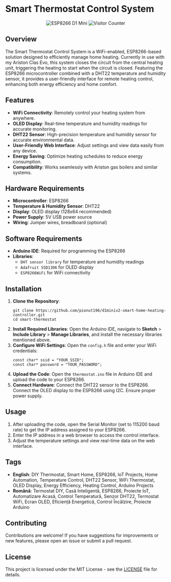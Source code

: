 <h1>Smart Thermostat Control System</h1>

<p align="center">
  <img src="https://img.shields.io/badge/ESP8266-D1%20Mini-blue?style=for-the-badge" alt="ESP8266 D1 Mini">
  <img src="https://visitor-badge.laobi.icu/badge?page_id=pionut196.d1miniv2-smart-home-heating-controller" alt="Visitor Counter">
</p>

<h2>Overview</h2>
<p>The Smart Thermostat Control System is a WiFi-enabled, ESP8266-based solution designed to efficiently manage home heating. Currently in use with my Ariston Clas Evo, this system closes the circuit from the central heating unit, triggering the heating to start when the circuit is closed. Featuring the ESP8266 microcontroller combined with a DHT22 temperature and humidity sensor, it provides a user-friendly interface for remote heating control, enhancing both energy efficiency and home comfort.</p>

<h2>Features</h2>
<ul>
    <li><strong>WiFi Connectivity</strong>: Remotely control your heating system from anywhere.</li>
    <li><strong>OLED Display</strong>: Real-time temperature and humidity readings for accurate monitoring.</li>
    <li><strong>DHT22 Sensor</strong>: High-precision temperature and humidity sensor for accurate environmental data.</li>
    <li><strong>User-Friendly Web Interface</strong>: Adjust settings and view data easily from any device.</li>
    <li><strong>Energy Saving</strong>: Optimize heating schedules to reduce energy consumption.</li>
    <li><strong>Compatibility</strong>: Works seamlessly with Ariston gas boilers and similar systems.</li>
</ul>

<h2>Hardware Requirements</h2>
<ul>
    <li><strong>Microcontroller</strong>: ESP8266</li>
    <li><strong>Temperature & Humidity Sensor</strong>: DHT22</li>
    <li><strong>Display</strong>: OLED display (128x64 recommended)</li>
    <li><strong>Power Supply</strong>: 5V USB power source</li>
    <li><strong>Wiring</strong>: Jumper wires, breadboard (optional)</li>
</ul>

<h2>Software Requirements</h2>
<ul>
    <li><strong>Arduino IDE</strong>: Required for programming the ESP8266</li>
    <li><strong>Libraries</strong>:
        <ul>
            <li><code>DHT sensor library</code> for temperature and humidity readings</li>
            <li><code>Adafruit SSD1306</code> for OLED display</li>
            <li><code>ESP8266WiFi</code> for WiFi connectivity</li>
        </ul>
    </li>
</ul>

<h2>Installation</h2>
<ol>
    <li><strong>Clone the Repository</strong>:
        <pre><code>git clone https://github.com/pionut196/d1miniv2-smart-home-heating-controller.git
cd smart-thermostat</code></pre>
    </li>
    <li><strong>Install Required Libraries</strong>: Open the Arduino IDE, navigate to <strong>Sketch</strong> > <strong>Include Library</strong> > <strong>Manage Libraries</strong>, and install the necessary libraries mentioned above.</li>
    <li><strong>Configure WiFi Settings</strong>: Open the <code>config.h</code> file and enter your WiFi credentials:
        <pre><code>const char* ssid = "YOUR_SSID";
const char* password = "YOUR_PASSWORD";</code></pre>
    </li>
    <li><strong>Upload the Code</strong>: Open the <code>thermostat.ino</code> file in Arduino IDE and upload the code to your ESP8266.</li>
    <li><strong>Connect Hardware</strong>: Connect the DHT22 sensor to the ESP8266. Connect the OLED display to the ESP8266 using I2C. Ensure proper power supply.</li>
</ol>

<h2>Usage</h2>
<ol>
    <li>After uploading the code, open the Serial Monitor (set to 115200 baud rate) to get the IP address assigned to your ESP8266.</li>
    <li>Enter the IP address in a web browser to access the control interface.</li>
    <li>Adjust the temperature settings and view real-time data on the web interface.</li>
</ol>

<h2>Tags</h2>
<ul>
    <li><strong>English</strong>: DIY Thermostat, Smart Home, ESP8266, IoT Projects, Home Automation, Temperature Control, DHT22 Sensor, WiFi Thermostat, OLED Display, Energy Efficiency, Heating Control, Arduino Projects</li>
    <li><strong>Română</strong>: Termostat DIY, Casă Inteligentă, ESP8266, Proiecte IoT, Automatizare Acasă, Control Temperatură, Senzor DHT22, Termostat WiFi, Ecran OLED, Eficiență Energetică, Control Încălzire, Proiecte Arduino</li>
</ul>

<h2>Contributing</h2>
<p>Contributions are welcome! If you have suggestions for improvements or new features, please open an issue or submit a pull request.</p>

<h2>License</h2>
<p>This project is licensed under the MIT License - see the <a href="LICENSE">LICENSE</a> file for details.</p>
